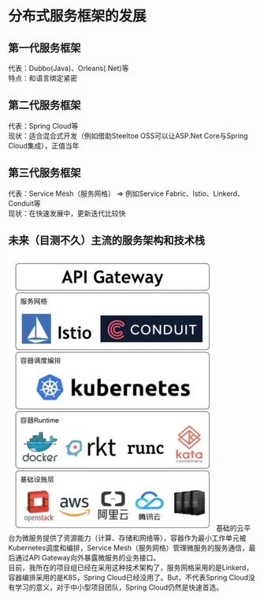 # 分布式服务框架的发展
## 第一代服务框架
代表：Dubbo(Java)、Orleans(.Net)等    
特点：和语言绑定紧密    

## 第二代服务框架
代表：Spring Cloud等    
现状：适合混合式开发（例如借助Steeltoe OSS可以让ASP.Net Core与Spring Cloud集成），正值当年    

## 第三代服务框架
代表：Service Mesh（服务网格） => 例如Service Fabric、lstio、Linkerd、Conduit等    
现状：在快速发展中，更新迭代比较快    

## 未来（目测不久）主流的服务架构和技术栈
![image](https://github.com/shukyoo/notes/blob/master/%E8%BD%AF%E4%BB%B6%E6%9E%B6%E6%9E%84/assert/%E6%9C%AA%E6%9D%A5%E4%B8%BB%E6%B5%81%E7%9A%84%E6%9C%8D%E5%8A%A1%E6%9E%B6%E6%9E%84%E5%92%8C%E6%8A%80%E6%9C%AF%E6%A0%88.jpg)
基础的云平台为微服务提供了资源能力（计算、存储和网络等），容器作为最小工作单元被Kubernetes调度和编排，Service Mesh（服务网格）管理微服务的服务通信，最后通过API Gateway向外暴露微服务的业务接口。   
目前，我所在的项目组已经在采用这种技术架构了，服务网格采用的是Linkerd，容器编排采用的是K8S，Spring Cloud已经没用了。But，不代表Spring Cloud没有学习的意义，对于中小型项目团队，Spring Cloud仍然是快速首选。   

